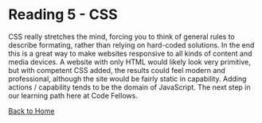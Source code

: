 # Reading 5 - CSS

CSS really stretches the mind, forcing you to think of general rules to describe formating, rather than  relying on hard-coded solutions.  In the end this is a great way to make websites responsive to all kinds of content and media devices. A website with only HTML would likely look very primitive, but with competent CSS added, the results could feel modern and professional, although the site would be fairly static in capability.  Adding actions / capability tends to be the domain of JavaScript.  The next step in our learning path here at Code Fellows.  

[Back to Home](https://stephen-montague.github.io/reading-notes/)
